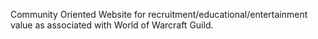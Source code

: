 Community Oriented Website for recruitment/educational/entertainment value as associated with World of Warcraft Guild.
